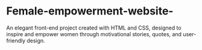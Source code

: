 # Female-empowerment-website-
An elegant front-end project created with HTML and CSS, designed to inspire and empower women through motivational stories, quotes, and user-friendly design.
